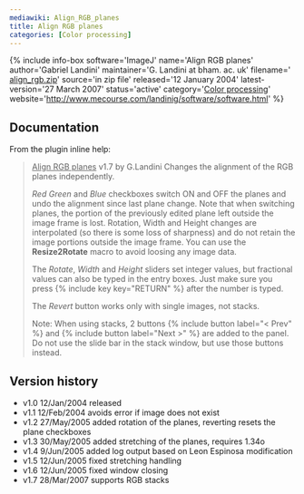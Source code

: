 ```yaml
---
mediawiki: Align_RGB_planes
title: Align RGB planes
categories: [Color processing]
---
```


{% include info-box software='ImageJ' name='Align RGB planes' author='Gabriel Landini' maintainer='G. Landini at bham. ac. uk' filename=' [align\_rgb.zip](http://www.mecourse.com/landinig/software/align_rgb.zip)' source='in zip file' released='12 January 2004' latest-version='27 March 2007' status='active' category='[Color processing](/plugin-index#color-processing)' website='http://www.mecourse.com/landinig/software/software.html' %}

## Documentation

From the plugin inline help:

<blockquote>

<u>Align RGB planes</u> v1.7 by G.Landini Changes the alignment of the RGB planes independently.

*Red* *Green* and *Blue* checkboxes switch ON and OFF the planes and undo the alignment since last plane change. Note that when switching planes, the portion of the previously edited plane left outside the image frame is lost. Rotation, Width and Height changes are interpolated (so there is some loss of sharpness) and do not retain the image portions outside the image frame. You can use the **Resize2Rotate** macro to avoid loosing any image data.

The *Rotate*, *Width* and *Height* sliders set integer values, but fractional values can also be typed in the entry boxes. Just make sure you press {% include key key="RETURN" %} after the number is typed.

The *Revert* button works only with single images, not stacks.

Note: When using stacks, 2 buttons {% include button label="< Prev" %} and {% include button label="Next >" %} are added to the panel. Do not use the slide bar in the stack window, but use those buttons instead.

</blockquote>

## Version history

-   v1.0 12/Jan/2004 released
-   v1.1 12/Feb/2004 avoids error if image does not exist
-   v1.2 27/May/2005 added rotation of the planes, reverting resets the plane checkboxes
-   v1.3 30/May/2005 added stretching of the planes, requires 1.34o
-   v1.4 9/Jun/2005 added log output based on Leon Espinosa modification
-   v1.5 12/Jun/2005 fixed stretching handling
-   v1.6 12/Jun/2005 fixed window closing
-   v1.7 28/Mar/2007 supports RGB stacks

 
